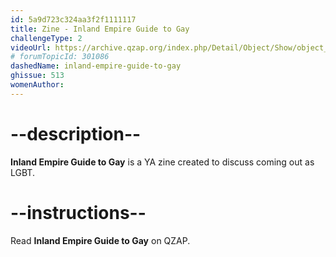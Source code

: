 ```yaml
---
id: 5a9d723c324aa3f2f1111117
title: Zine - Inland Empire Guide to Gay
challengeType: 2
videoUrl: https://archive.qzap.org/index.php/Detail/Object/Show/object_id/125
# forumTopicId: 301086
dashedName: inland-empire-guide-to-gay
ghissue: 513
womenAuthor: 
---
```


# --description--

__Inland Empire Guide to Gay__ is a YA zine created to discuss coming out as LGBT.

# --instructions--

Read __Inland Empire Guide to Gay__ on QZAP.